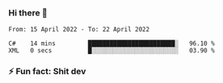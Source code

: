 ### Hi there 👋
<!--START_SECTION:waka-->

```text
From: 15 April 2022 - To: 22 April 2022

C#    14 mins         ████████████████████████░   96.10 %
XML   0 secs          █░░░░░░░░░░░░░░░░░░░░░░░░   03.90 %
```

<!--END_SECTION:waka-->
<!--
**TG4LAaron/TG4LAaron** is a ✨ _special_ ✨ repository because its `README.md` (this file) appears on your GitHub profile.

Here are some ideas to get you started:

- 🔭 I’m currently working on ...
- 🌱 I’m currently learning ...
- 👯 I’m looking to collaborate on ...
- 🤔 I’m looking for help with ...
- 💬 Ask me about ...
- 📫 How to reach me: ...
- 😄 Pronouns: ...
- ⚡ Fun fact: ...
-->
### ⚡ Fun fact: Shit dev
